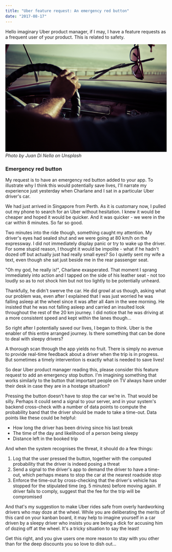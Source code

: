 ```yaml
---
title: "Uber feature request: An emergency red button"
date: "2017-08-17"
---
```


Hello imaginary Uber product manager, if I may, I have a feature requests as a frequent user of your product. This is related to safety.

![man driving behind wheel](images/driving_min.jpg) _Photo by Juan Di Nella on Unsplash_

### Emergency red button

My request is to have an emergency red button added to your app. To illustrate why I think this would potentially save lives, I'll narrate my experience just yesterday when Charlane and I sat in a particular Uber driver's car.

We had just arrived in Singapore from Perth. As it is customary now, I pulled out my phone to search for an Uber without hesitation. I knew it would be cheaper and hoped it would be quicker. And it was quicker - we were in the car within 8 minutes. So far so good.

Two minutes into the ride though, something caught my attention. My driver's eyes had sealed shut and we were going at 80 km/h on the expressway. I did not immediately display panic or try to wake up the driver. For some stupid reason, I thought it would be impolite - what if he hadn't dozed off but actually just had really small eyes? So I quietly sent my wife a text, even though she sat just beside me in the rear passenger seat.

"Oh my god, he really is!", Charlane exasperated. That moment I sprang immediately into action and I tapped on the side of his leather seat - not too loudly so as to not shock him but not too lightly to be potentially unheard.

Thankfully, he didn't swerve the car. He did growl at us though, asking what our problem was, even after I explained that I was just worried he was falling asleep at the wheel since it was after all 4am in the wee morning. He insisted that he was not falling asleep and carried an insulted look throughout the rest of the 20 km journey. I did notice that he was driving at a more consistent speed and kept within the lanes though...

So right after I potentially saved our lives, I began to think. Uber is the enabler of this entire arranged journey. Is there something that can be done to deal with sleepy drivers?

A thorough scan through the app yields no fruit. There is simply no avenue to provide real-time feedback about a driver when the trip is in progress. But sometimes a timely intervention is exactly what is needed to save lives!

So dear Uber product manager reading this, please consider this feature request to add an emergency stop button. I'm imagining something that works similarly to the button that important people on TV always have under their desk in case they are in a hostage situation?

Pressing the button doesn't have to stop the car we're in. That would be silly. Perhaps it could send a signal to your server, and in your system's backend cross-check with a number of data points to compute the probability band that the driver should be made to take a time-out. Data points like these could be helpful:

- How long the driver has been driving since his last break
- The time of the day and likelihood of a person being sleepy
- Distance left in the booked trip

And when the system recognises the threat, it should do a few things:

1. Log that the user pressed the button, together with the computed probability that the driver is indeed posing a threat
2. Send a signal to the driver's app to demand the driver to have a time-out, which perhaps means to stop the car at the nearest roadside stop
3. Enforce the time-out by cross-checking that the driver's vehicle has stopped for the stipulated time (eg. 5 minutes) before moving again. If driver fails to comply, suggest that the fee for the trip will be compromised

And that's my suggestion to make Uber rides safe from overly hardworking drivers who may doze at the wheel. While you are deliberating the merits of this card on your kanban board, it may help to imagine yourself in a car driven by a sleepy driver who insists you are being a dick for accusing him of dozing off at the wheel. It's a tricky situation to say the least!

Get this right, and you give users one more reason to stay with you other than for the deep discounts you so love to dish out...
